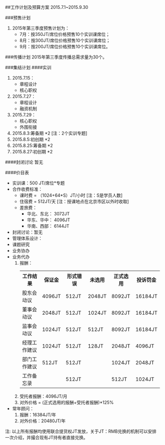 ##工作计划及预算方案
2015.7.1~2015.9.30

###预售计划
1. 2015年第三季度预售计划为：  
	* 7月：按350JT/席位价格预售10个实训课席位；
	* 8月：按300JT/席位价格预售10个实训课席位；
	* 9月：按200JT/席位价格预售10个实训课席位。

###传播计划
2015年第三季度传播总需求量为30个。

###集结计划
####实训
1. 2015.7.15：
	* 章程设计
	* 核心职权
2. 2015.7.27：
	* 章程设计
	* 融资机制
3. 2015.7.29：
	* 核心职权
	* 外围衔接
4. 2015.8.3:筹备期 *2	[注：2个实训专题]
5. 2015.8.5:初创期 *2
6. 2015.8.25:筹备期 *2
7. 2015.8.27:初创期 *2

####封闭讨论
暂无

####价目表
* 实训课：500 JT/席位*专题
* 合作收费标准：
	* 课时费 = （1024+64\*S）JT/小时 [注：S是学员人数]
	* 住宿费 = 512JT/天 [注：授课地点在北京市区以外时收取]
	* 差旅费：
		* 华北、东北：	 3072JT
		* 华东、华中： 4096JT
		* 华南、西部：	 6144JT
* 封闭讨论：暂无
* 管理体系设计：
* 课题研究
* 业务协办
* 业务代办
	1. 报酬：
		<table>
		<tr><th>工作结果</th><th>保证金</th><th>形式错误</th><th>未选用</th><th>正式选用</th><th>投诉罚金</th></tr>
		<tr><td>股东会动议</td><td>4096JT</td><td>512JT</td><td>2048JT</td><td>8092JT</td><td>16184JT</td></tr>
		<tr><td>董事会动议</td><td>2048JT</td><td>512JT</td><td>1024JT</td><td>8092JT</td><td>16184JT</td></tr>
		<tr><td>监事会动议</td><td>1024JT</td><td>512JT</td><td>512JT</td><td>8092JT</td><td>16184JT</td></tr>
		<tr><td>经理工作建议</td><td>1024JT</td><td>512JT</td><td>128JT</td><td>2048JT</td><td>4096JT</td></tr>
		<tr><td>部门工作建议</td><td>512JT</td><td>512JT</td><td></td><td>1024JT</td><td>2048JT</td></tr>
		<tr><td>工作备忘录</td><td></td><td>512JT</td><td></td><td>512JT</td><td>1024JT</td></tr>
		</table>
	2. 受托者报酬：4096JT/月
	3. 对外价格 = (正式选用的报酬+受托者报酬)*125%
* 常年顾问：
	1. 报酬：16384JT/年
	2. 对外价格：20480JT/年

注: 以上所有报酬均使用联合提货权JT发放，关于JT：RMB兑换的机制可以安排一次介绍，并撮合现有JT持有者直接兑换。

